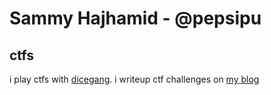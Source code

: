 # Sammy Hajhamid - @pepsipu

## ctfs
i play ctfs with [dicegang](https://dicega.ng/).
i writeup ctf challenges on [my blog](https://blog.pepsipu.com)

